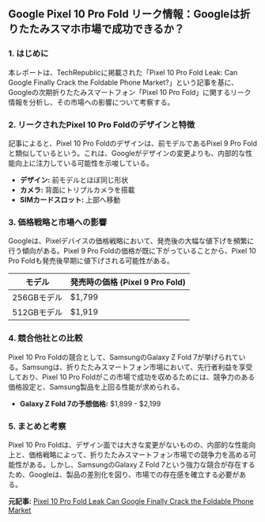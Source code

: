 ## Google Pixel 10 Pro Fold リーク情報：Googleは折りたたみスマホ市場で成功できるか？

### 1. はじめに

本レポートは、TechRepublicに掲載された「Pixel 10 Pro Fold Leak: Can Google Finally Crack the Foldable Phone Market?」という記事を基に、Googleの次期折りたたみスマートフォン「Pixel 10 Pro Fold」に関するリーク情報を分析し、その市場への影響について考察する。

### 2. リークされたPixel 10 Pro Foldのデザインと特徴

記事によると、Pixel 10 Pro Foldのデザインは、前モデルであるPixel 9 Pro Foldと類似しているという。これは、Googleがデザインの変更よりも、内部的な性能向上に注力している可能性を示唆している。

* **デザイン:** 前モデルとほぼ同じ形状
* **カメラ:** 背面にトリプルカメラを搭載
* **SIMカードスロット:** 上部へ移動

### 3. 価格戦略と市場への影響

Googleは、Pixelデバイスの価格戦略において、発売後の大幅な値下げを頻繁に行う傾向がある。Pixel 9 Pro Foldの価格が既に下がっていることから、Pixel 10 Pro Foldも発売後早期に値下げされる可能性がある。

| モデル | 発売時の価格 (Pixel 9 Pro Fold) |
| ------------------------------------ | ----------------------------- |
| 256GBモデル | $1,799 |
| 512GBモデル | $1,919 |

### 4. 競合他社との比較

Pixel 10 Pro Foldの競合として、SamsungのGalaxy Z Fold 7が挙げられている。Samsungは、折りたたみスマートフォン市場において、先行者利益を享受しており、Pixel 10 Pro Foldがこの市場で成功を収めるためには、競争力のある価格設定と、Samsung製品を上回る性能が求められる。

* **Galaxy Z Fold 7の予想価格:** $1,899 - $2,199

### 5. まとめと考察

Pixel 10 Pro Foldは、デザイン面では大きな変更がないものの、内部的な性能向上と、価格戦略によって、折りたたみスマートフォン市場での競争力を高める可能性がある。しかし、SamsungのGalaxy Z Fold 7という強力な競合が存在するため、Googleは、製品の差別化を図り、市場での存在感を確立する必要がある。


**元記事:** [Pixel 10 Pro Fold Leak Can Google Finally Crack the Foldable Phone Market](https://www.techrepublic.com/article/news-leaked-google-pixel-10/)